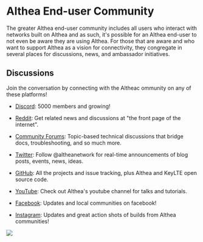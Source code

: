 # Althea End-user Community

The greater Althea end-user community includes all users who interact with networks built on Althea and as such, it's possible for an Althea end-user to not even be aware they are using Althea.
For those that are aware and who want to support Althea as a vision for connectivity, they congregate in several places for discussions, news, and ambassador initiatives. 

## Discussions

Join the conversation by connecting with the Altheac ommunity on any of these platforms!

* [Discord](https://discord.gg/hHx7HxcycF): 5000 members and growing!
* [Reddit](https://reddit.com/r/altheamesh): Get related news and discussions at "the front page of the internet".
* [Community Forums](https://forum.altheamesh.com): Topic-based technical discussions that bridge docs, troubleshooting, and so much more.

* [Twitter](https://twitter.com/altheanetwork): Follow @altheanetwork for real-time announcements of blog posts, events, news, ideas.
* [GitHub](https://github.com/althea-net): All the projects and issue tracking, plus Althea and KeyLTE open source code.
* [YouTube](https://www.youtube.com/channel/UC9B6l5k2NF2Gu_aCRBhe9Gw): Check out Althea's youtube channel for talks and tutorials.
* [Facebook](http://facebook.com/altheanetwork): Updates and local communities on facebook! 
* [Instagram](http://instagram.com/altheanet/): Updates and great action shots of builds from Althea communities!

[<img src="https://img.shields.io/badge/Edit%20this%20page%20on-Github-lightgrey?style=flat-square">](https://github.com/althea-net/communities/blob/main/README.md)

